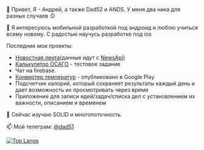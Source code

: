 👋 Привет, Я - Андрей, а также Dad52 и ANDS. У меня два ника для разных случаев :D

👀 Я интересуюсь мобильной разработкой под андроид и люблю учиться всему новому. С радостью научусь разработке под ios

Последние мои проекты: 
-  [Новостная лента](https://github.com/Dad52/NewsTestApp)(данные идут с [NewsApi](https://newsapi.org/))
 - [Калькулятор ОСАГО](https://github.com/Dad52/HackatonCalculatorOsago) - тестовое задание
 - Чат на firebase. 
 - [Конвертер температур](https://github.com/Dad52/Temperature-converter) - опубликовано в Google Play
 - Подсчетчик калорий, который сохраняет результаты каждый день и дает возможность их просмотривать через время
 - Приложение для записи идей/задач/списка дел с установлением их важности, описанием и временем

🌱 Сейчас изучаю SOLID и многопоточность. 

📫 Мой телеграм: [@dad51](https://t.me/Dad51)

[![Top Langs](https://github-readme-stats.vercel.app/api/top-langs/?username=dad52)](https://github.com/anuraghazra/github-readme-stats)

